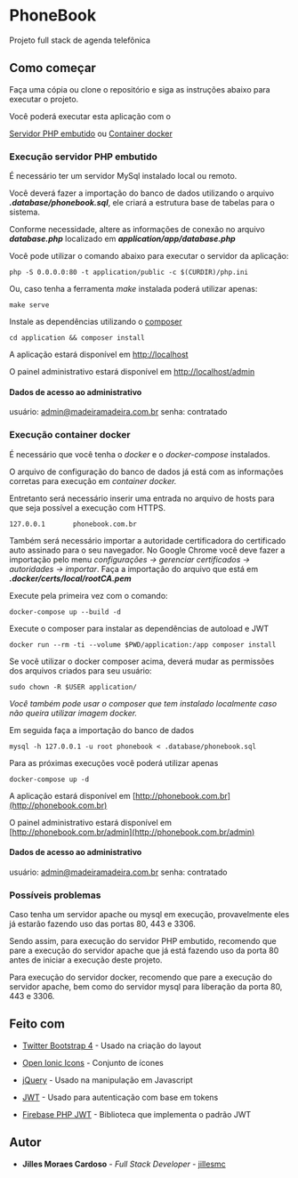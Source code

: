 # PhoneBook

Projeto full stack de agenda telefônica

## Como começar

Faça uma cópia ou clone o repositório e siga as instruções abaixo para executar o projeto.

Você poderá executar esta aplicação com o 

 [Servidor PHP embutido](#execução-servidor-php-embutido)  ou  [Container docker](#execução-container-docker) 


### Execução servidor PHP embutido

É necessário ter um servidor MySql instalado local ou remoto.

Você deverá fazer a importação do banco de dados utilizando o arquivo ***.database/phonebook.sql***, ele criará a estrutura base de tabelas para o sistema.

Conforme necessidade, altere as informações de conexão no arquivo ***database.php*** localizado em ***application/app/database.php***

Você pode utilizar o comando abaixo para executar o servidor da aplicação:
```
php -S 0.0.0.0:80 -t application/public -c $(CURDIR)/php.ini
```
Ou, caso tenha a ferramenta *make* instalada poderá utilizar apenas:
```
make serve
```
Instale as dependências utilizando o [composer](https://getcomposer.org/download/)
```
cd application && composer install
```

A aplicação estará disponível em [http://localhost](http://localhost)

O painel administrativo estará disponível em [http://localhost/admin](http://localhost/admin)

#### Dados de acesso ao administrativo
usuário: admin@madeiramadeira.com.br
senha: contratado

### Execução container docker

É necessário que você tenha o *docker* e o *docker-compose*  instalados. 

O arquivo de configuração do banco de dados já está com as informações corretas para execução em *container docker.*

Entretanto será necessário inserir uma entrada no arquivo de hosts para que seja possível a execução com HTTPS.

```
127.0.0.1		phonebook.com.br
```
Também será necessário importar a autoridade certificadora do certificado auto assinado para o seu navegador. No Google Chrome você deve fazer a importação pelo menu *configurações -> gerenciar certificados -> autoridades -> importar*. Faça a importação do arquivo que está em ***.docker/certs/local/rootCA.pem***

Execute pela primeira vez com o comando:
```
docker-compose up --build -d
```
Execute o composer para instalar as dependências de autoload e JWT
```
docker run --rm -ti --volume $PWD/application:/app composer install
```
Se você utilizar o docker composer acima, deverá mudar as permissões dos arquivos criados para seu usuário:
```
sudo chown -R $USER application/
```

*Você também pode usar o composer que tem instalado localmente caso não queira utilizar imagem docker.*

Em seguida faça a importação do banco de dados
```
mysql -h 127.0.0.1 -u root phonebook < .database/phonebook.sql 
```

Para as próximas execuções você poderá utilizar apenas
```
docker-compose up -d
```
A aplicação estará disponível em [http://phonebook.com.br](http://phonebook.com.br)

O painel administrativo estará disponível em [http://phonebook.com.br/admin](http://phonebook.com.br/admin)
#### Dados de acesso ao administrativo
usuário: admin@madeiramadeira.com.br
senha: contratado

### Possíveis problemas

Caso tenha um servidor apache ou mysql em execução, provavelmente eles já estarão fazendo uso das portas 80, 443 e 3306. 

Sendo assim, para execução do servidor PHP embutido, recomendo que pare a execução do servidor apache que já está fazendo uso da porta 80 antes de iniciar a execução deste projeto.

Para execução do servidor docker, recomendo que pare a execução do servidor apache, bem como do servidor mysql para liberação da porta 80, 443 e 3306.


## Feito com

* [Twitter Bootstrap 4](https://getbootstrap.com/docs/4.1/getting-started/introduction/) - Usado na criação do layout

* [Open Ionic Icons](https://useiconic.com/open) - Conjunto de ícones
 
* [jQuery](https://api.jquery.com/) - Usado na manipulação em Javascript

* [JWT](https://jwt.io/) - Usado para autenticação com base em tokens

* [Firebase PHP JWT](https://github.com/firebase/php-jwt) - Biblioteca que implementa o padrão JWT


## Autor

* **Jilles Moraes Cardoso** - *Full Stack Developer* - [jillesmc](https://github.com/jillesmc)
